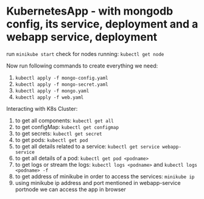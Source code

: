# KubernetesApp - with mongodb config, its service, deployment and a webapp service, deployment

run `minikube start`
check for nodes running: `kubectl get node`

Now run following commands to create everything we need:
1. `kubectl apply -f mongo-config.yaml`
2. `kubectl apply -f mongo-secret.yaml`
3. `kubectl apply -f mongo.yaml`
4. `kubectl apply -f web.yaml`

Interacting with K8s Cluster:
1. to get all components: `kubectl get all`
2. to get configMap: `kubectl get configmap`
3. to get secrets: `kubectl get secret`
4. to get pods: `kubectl get pod`
5. to get all details related to a service: `kubectl get service webapp-service`
6. to get all details of a pod: `kubectl get pod <podname>`
7. to get logs or stream the logs: `kubectl logs <podname>` and `kubectl logs <podname> -f`
8. to get address of minikube in order to access the services: `minikube ip`
9. using minikube ip address and port mentioned in webapp-service portnode we can access the app in browser

